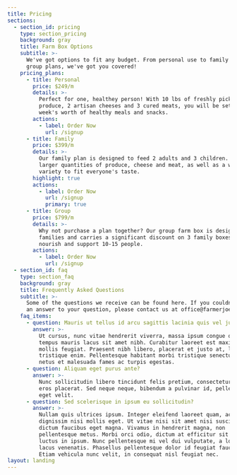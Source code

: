```yaml
---
title: Pricing
sections:
  - section_id: pricing
    type: section_pricing
    background: gray
    title: Farm Box Options
    subtitle: >-
      We've got options to fit any budget. From personal use to family and even
      group plans, we've got you covered!
    pricing_plans:
      - title: Personal
        price: $249/m
        details: >-
          Perfect for one, healthey person! With 10 lbs of freshly picked
          produce, 2 artisan cheeses and 3 cured meats, you will be set for a
          week's worth of healthy meals and snacks.
        actions:
          - label: Order Now
            url: /signup
      - title: Family
        price: $399/m
        details: >-
          Our family plan is designed to feed 2 adults and 3 children. With
          larger quantities of produce, cheese and meat, as well as a wider
          variety to fit everyone's taste.
        highlight: true
        actions:
          - label: Order Now
            url: /signup
            primary: true
      - title: Group
        price: $799/m
        details: >-
          Why not purchase a plan together? Our group farm box is designed for 3
          families and carries a significant discount on 3 family boxes aimed to
          nourish and support 10-15 people.
        actions:
          - label: Order Now
            url: /signup
  - section_id: faq
    type: section_faq
    background: gray
    title: Frequently Asked Questions
    subtitle: >-
      Some of the questions we receive can be found here. If you couldn't find
      an answer to your question, please contact us at office@farmerjoe.com
    faq_items:
      - question: Mauris ut tellus id arcu sagittis lacinia quis vel justo?
        answer: >-
          Ut cursus, nunc vitae hendrerit viverra, massa ipsum congue quam, sed
          tempus mauris lacus sit amet nibh. Curabitur laoreet est maximus
          mollis feugiat. Praesent nibh libero, placerat et justo at, luctus
          tristique enim. Pellentesque habitant morbi tristique senectus et
          netus et malesuada fames ac turpis egestas.
      - question: Aliquam eget purus ante?
        answer: >-
          Nunc sollicitudin libero tincidunt felis pretium, consectetur aliquam
          eros placerat. Sed neque neque, bibendum a pulvinar id, pellentesque
          eget velit. 
      - question: Sed scelerisque in ipsum eu sollicitudin?
        answer: >-
          Nullam quis ultrices ipsum. Integer eleifend laoreet quam, ac
          dignissim nisi mollis eget. Ut vitae nisi sit amet nisi suscipit
          dictum faucibus eget magna. Vivamus in hendrerit magna, non
          pellentesque metus. Morbi orci odio, dictum at efficitur sit amet,
          luctus in ipsum. Nunc pellentesque mi vel dui vulputate, a lobortis
          lacus venenatis. Phasellus pellentesque dolor id feugiat faucibus.
          Etiam vehicula nunc velit, in consequat nisl feugiat nec.
layout: landing
---
```

